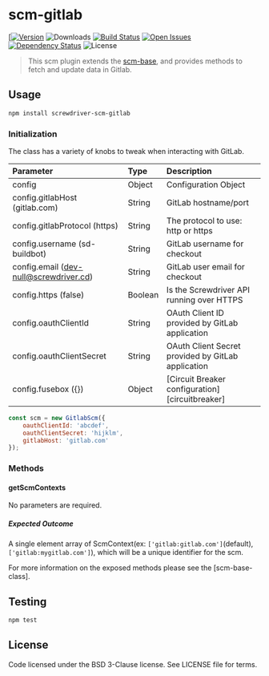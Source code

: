# scm-gitlab
[[![Version][npm-image]][npm-url] ![Downloads][downloads-image] [![Build Status][status-image]][status-url] [![Open Issues][issues-image]][issues-url] [![Dependency Status][daviddm-image]][daviddm-url] ![License][license-image]

> This scm plugin extends the [scm-base], and provides methods to fetch and update data in Gitlab.

## Usage

```bash
npm install screwdriver-scm-gitlab
```

### Initialization

The class has a variety of knobs to tweak when interacting with GitLab.

| Parameter        | Type  |  Description |
| :-------------   | :---- | :-------------|
| config        | Object | Configuration Object |
| config.gitlabHost (gitlab.com) | String | GitLab hostname/port |
| config.gitlabProtocol (https) | String | The protocol to use: http or https |
| config.username (sd-buildbot) | String | GitLab username for checkout |
| config.email (dev-null@screwdriver.cd) | String | GitLab user email for checkout |
| config.https (false) | Boolean | Is the Screwdriver API running over HTTPS |
| config.oauthClientId | String | OAuth Client ID provided by GitLab application |
| config.oauthClientSecret | String | OAuth Client Secret provided by GitLab application |
| config.fusebox ({}) | Object | [Circuit Breaker configuration][circuitbreaker] |

```js
const scm = new GitlabScm({
    oauthClientId: 'abcdef',
    oauthClientSecret: 'hijklm',
    gitlabHost: 'gitlab.com'
});
```

### Methods

#### getScmContexts

No parameters are required.

##### Expected Outcome

A single element array of ScmContext(ex: `['gitlab:gitlab.com']`(default), `['gitlab:mygitlab.com']`), which will be a unique identifier for the scm.

For more information on the exposed methods please see the [scm-base-class].

## Testing

```bash
npm test
```

## License

Code licensed under the BSD 3-Clause license. See LICENSE file for terms.

[npm-image]: https://img.shields.io/npm/v/screwdriver-scm-gitlab.svg
[npm-url]: https://npmjs.org/package/screwdriver-scm-gitlab
[downloads-image]: https://img.shields.io/npm/dt/screwdriver-scm-gitlab.svg
[license-image]: https://img.shields.io/npm/l/screwdriver-scm-gitlab.svg
[issues-image]: https://img.shields.io/github/issues/screwdriver-cd/screwdriver.svg
[issues-url]: https://github.com/screwdriver-cd/screwdriver/issues
[status-image]: https://cd.screwdriver.cd/pipelines/1653/badge
[status-url]: https://cd.screwdriver.cd/pipelines/1653
[daviddm-image]: https://david-dm.org/screwdriver-cd/scm-gitlab.svg?theme=shields.io
[daviddm-url]: https://david-dm.org/screwdriver-cd/scm-gitlab
[scm-base]: https://github.com/screwdriver-cd/scm-base
